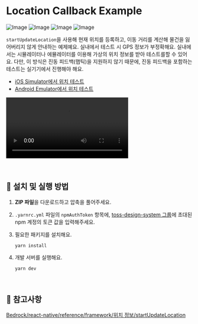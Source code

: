 # Location Callback Example

![Image](https://github.com/user-attachments/assets/e3e87c6f-75f1-4ad8-9c0f-1a4a13666f9f)
![Image](https://github.com/user-attachments/assets/de8efa61-1879-4916-8373-3537e63312fe)
![Image](https://github.com/user-attachments/assets/62eb3e4d-a6e1-493e-b76e-69bad926c2d8)
![Image](https://github.com/user-attachments/assets/5af3b63b-bda7-4ddb-9ae9-8c90fe747baf)

`startUpdateLocation`을 사용해 현재 위치를 등록하고, 이동 거리를 계산해 물건을 잃어버리지 않게 안내하는 예제예요. 실내에서 테스트 시 GPS 정보가 부정확해요. 실내에서는 시뮬레이터나 에뮬레이터를 이용해 가상의 위치 정보를 받아 테스트를할 수 있어요. 다만, 이 방식은 진동 피드백(햅틱)을 지원하지 않기 때문에, 진동 피드백을 포함하는 테스트는 실기기에서 진행해야 해요.

- [iOS Simulator에서 위치 테스트](https://developer.apple.com/documentation/xcode/testing-complex-hardware-device-scenarios-in-simulator#Test-changing-locations)
- [Android Emulator에서 위치 테스트](https://developer.android.com/studio/run/emulator-extended-controls?hl=ko#:~:text=%EC%B6%94%EA%B0%80%EB%A5%BC%20%EC%B0%B8%EA%B3%A0%ED%95%98%EC%84%B8%EC%9A%94.-,%EC%9C%84%EC%B9%98,-%EC%97%90%EB%AE%AC%EB%A0%88%EC%9D%B4%ED%84%B0%EB%A5%BC%20%EC%82%AC%EC%9A%A9%ED%95%98%EB%A9%B4%20%EC%97%90%EB%AE%AC%EB%A0%88%EC%9D%B4%EC%85%98%EB%90%9C)

<video width="330" src="../assets/with-location-callback-example-video.mp4" controls preload></video>

<br />

## 🚀 설치 및 실행 방법

1. **ZIP 파일**을 다운로드하고 압축을 풀어주세요.

2. `.yarnrc.yml` 파일의 `npmAuthToken` 항목에, [toss-design-system 그룹](https://tossmini-docs.toss.im/tds-react-native/setup-npm/)에 초대된 npm 계정의 토큰 값을 입력해주세요.

3. 필요한 패키지를 설치해요.

   ```
   yarn install
   ```

4. 개발 서버를 실행해요.

   ```
   yarn dev
   ```

<br />

## 📌 참고사항

[Bedrock/react-native/reference/framework/위치 정보/startUpdateLocation](https://tossmini-docs.toss.im/react-native/reference/framework/%EC%9C%84%EC%B9%98%20%EC%A0%95%EB%B3%B4/startUpdateLocation.html)
